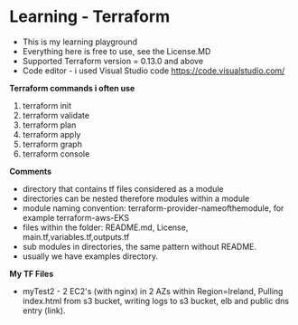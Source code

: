 # Learning - Terraform
- This is my learning playground
- Everything here is free to use, see the License.MD
- Supported Terraform version = 0.13.0 and above
- Code editor - i used Visual Studio code https://code.visualstudio.com/

**Terraform commands i often use**
1. terraform init
2. terraform validate
3. terraform plan
4. terraform apply
5. terraform graph
6. terraform console 


**Comments**
* directory that contains tf files considered as a module
* directories can be nested therefore modules within a module
* module naming convention: terraform-provider-nameofthemodule, for example terraform-aws-EKS
* files within the folder: README.md, License, main.tf,variables.tf,outputs.tf
* sub modules in directories, the same pattern without README. 
* usually we have examples directory. 

**My TF Files**
* myTest2 - 2 EC2's (with nginx) in 2 AZs within Region=Ireland, Pulling index.html from s3 bucket, writing logs to s3 bucket, elb and public dns entry (link).
